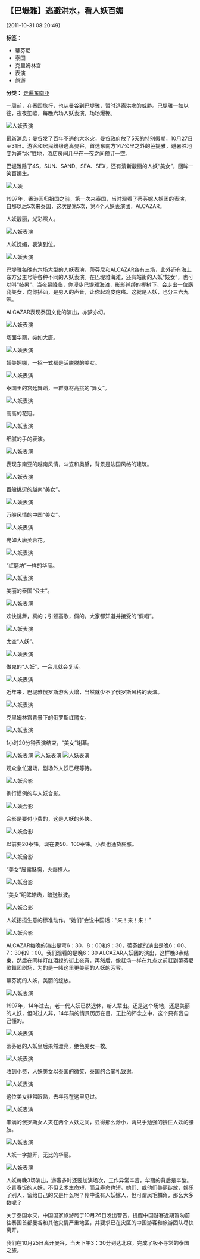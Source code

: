 ## 【巴堤雅】逃避洪水，看人妖百媚

(2011-10-31 08:20:49)

**标签：**
- 蒂芬尼
- 泰国
- 克里姆林宫
- 表演
- 旅游

**分类：** [走遍东南亚](//blog.sina.com.cn/s/articlelist_1572005470_8_1.html)

一周前，在泰国旅行，也从曼谷到巴堤雅，暂时逃离洪水的威胁。巴堤雅一如以往，夜夜笙歌，每晚六场人妖表演，场场爆棚。

![人妖表演](http://s4/middle/5db2e65etb0607af70bc3&690)

最新消息：曼谷发了百年不遇的大水灾，曼谷政府放了5天的特别假期，10月27日至31日。游客和居民纷纷逃离曼谷，首选东南方147公里之外的芭提雅，避暑胜地变为避“水”胜地，酒店房间几乎在一夜之间预订一空。

巴堤雅除了4S，SUN、SAND、SEA、SEX，还有清新靓丽的人妖“美女”，回眸一笑百媚生。

![人妖](http://s7/middle/5db2e65et7809aa5cf9f6&690)

1997年，香港回归祖国之前，第一次来泰国，当时观看了蒂芬妮人妖团的表演，自那以后5次来泰国，这次是第5次，第4个人妖表演团，ALCAZAR。

人妖靓丽，光彩照人。

![人妖表演](http://s1/middle/5db2e65etb0607b4ebb20&690)

人妖妩媚，表演到位。

![人妖表演](http://s1/middle/5db2e65etb0607b8963f0&690)

巴堤雅每晚有六场大型的人妖表演，蒂芬尼和ALCAZAR各有三场，此外还有海上东方公主号等各种不同的人妖表演。在巴堤雅海滩，还有站街的人妖“妓女”，也可以叫“妓男”，当夜幕降临，你漫步巴堤雅海滩，影影绰绰的椰树下，会走出一位窈窕美女，向你搭讪，是男人的声音，让你起鸡皮疙瘩。这就是人妖，也分三六九等。

ALCAZAR表现泰国文化的演出，亦梦亦幻。

![人妖表演](http://s8/middle/5db2e65etb0607be57547&690)

场面华丽，宛如大唐。

![人妖表演](http://s6/middle/5db2e65etb0607c37a1f5&690)

娇美婀娜，一招一式都是活脱脱的美女。

![人妖表演](http://s15/middle/5db2e65etb0607c86d93e&690)

泰国王的宫廷舞蹈，一群身材高挑的“舞女”。

![人妖表演](http://s5/middle/5db2e65etb0607cdf6084&690)

高高的花冠。

![人妖表演](http://s11/middle/5db2e65etb0607d0c7c4a&690)

细腻的手的表演。

![人妖表演](http://s1/middle/5db2e65etb0607d641820&690)

表现东南亚的越南风情，斗笠和奥黛，背景是法国风格的建筑。

![人妖表演](http://s8/middle/5db2e65etb0607d9b17d7&690)

百般挑逗的越南“美女”。

![人妖表演](http://s3/middle/5db2e65etb0607dd50cf2&690)

万般风情的中国“美女”。

![人妖表演](http://s7/middle/5db2e65etb0607e1bc096&690)

宛如大唐芙蓉花。

![人妖表演](http://s11/middle/5db2e65etb0607e4e8dea&690)

“红磨坊”一样的华丽。

![人妖表演](http://s4/middle/5db2e65etb0607e9df733&690)

美丽的泰国“公主”。

![人妖表演](http://s8/middle/5db2e65etb0607ef17047&690)

欢快跳舞，真的；引颈高歌，假的。大家都知道并接受的“假唱”。

![人妖表演](http://s8/middle/5db2e65etb0607f420617&690)

太空“人妖”。

![人妖表演](http://s15/middle/5db2e65etb0607f97872e&690)

做鬼的“人妖”，一会儿就会复活。

![人妖表演](http://s13/middle/5db2e65etb0607fcca5ac&690)

近年来，巴堤雅俄罗斯游客大增，当然就少不了俄罗斯风格的表演。

![人妖表演](http://s4/middle/5db2e65etb0608031c243&690)

克里姆林宫背景下的俄罗斯红魔女。

![人妖表演](http://s3/middle/5db2e65et7809a6704582&690)

1小时20分钟表演结束，“美女”谢幕。

![人妖表演](http://s2/middle/5db2e65etb0608738ab61&690) 
![人妖表演](http://s1/middle/5db2e65etb06087610030&690) 
![人妖表演](http://s3/middle/5db2e65etb060879ae012&690)

观众急忙退场，剧场外人妖已经等待。

![人妖合影](http://s9/middle/5db2e65et7809a7373718&690)

例行惯例的与人妖合影。

![人妖合影](http://s8/middle/5db2e65etb060887af007&690)

合影是要付小费的，这是人妖的外快。

![人妖合影](http://s9/middle/5db2e65etb06088ace0a8&690)

以前要20泰铢，现在要50、100泰铢。小费也通货膨胀。

![人妖合影](http://s4/middle/5db2e65etb06087e216b3&690)

“美女”展露酥胸，火爆撩人。

![人妖合影](http://s12/middle/5db2e65etb06088edd48b&690)

“美女”明眸皓齿，暗送秋波。

![人妖合影](http://s10/middle/5db2e65etb060892acc69&690)

人妖招揽生意的标准动作。“她们”会说中国话：“来！来！来！”

![人妖合影](http://s14/middle/5db2e65etb0608964ad9d&690)

ALCAZAR每晚的演出是弯6：30、8：00和9：30，蒂芬妮的演出是晚6：00、7：30和9：00。我们观看的是晚6：30 ALCAZAR人妖团的演出，这样晚8点结束，然后在同样灯红酒绿的街上夜宵，再然后，像赶场一样在九点之前赶到蒂芬尼歌舞团剧场，为的是一睹这里更美丽的人妖的芳容。

蒂芬妮的人妖，美丽的绽放。

![人妖表演](http://s14/middle/5db2e65etb060a81202ed&690)

1997年，14年过去，老一代人妖已然退休，新人辈出。还是这个场地，还是美丽的人妖，但时过人非，14年前的情景历历在目，无比的怀念之中，这个只有我自己懂的。

![人妖表演](http://s13/middle/5db2e65etb06089dd27ac&690)

蒂芬尼的人妖皇后果然漂亮，绝色美女一枚。

![人妖表演](http://s5/middle/5db2e65etb0608a2590a4&690)

收到小费，人妖美女以泰国的微笑、泰国的合掌礼致谢。

![人妖表演](http://s11/middle/5db2e65etb0608aa8561a&690)

这位美女非常眼熟，去年我在这里见过。

![人妖表演](http://s5/middle/5db2e65etb060899c1d64&690)

丰满的俄罗斯女人夹在两个人妖之间，显得那么渺小，两只手勉强的搂住人妖的腰肢。

![人妖表演](http://s11/middle/5db2e65etb0608a67df7a&690)

人妖一字排开，无比的华丽。

![人妖表演](http://s1/middle/5db2e65etb0608af14da0&690)

人妖每晚3场演出，游客多时还要加演场次，工作异常辛苦，华丽的背后是辛酸。吃青春饭的人妖，不但艺术生命短，而且寿命也短。她们、或他们美丽绽放，娱乐了别人，留给自己的又是什么呢？传中说有人妖嫁人，但可谓凤毛麟角，那么大多数呢？

关于泰国水灾，中国国家旅游局于10月26日发出警告，提醒中国游客近期暂勿前往泰国首都曼谷和其他灾情严重地区，并要求已在灾区的中国游客和旅游团队尽快离开。

我们在10月25日离开曼谷，当天下午3：30分到达北京，完成了极不寻常的泰国之旅。